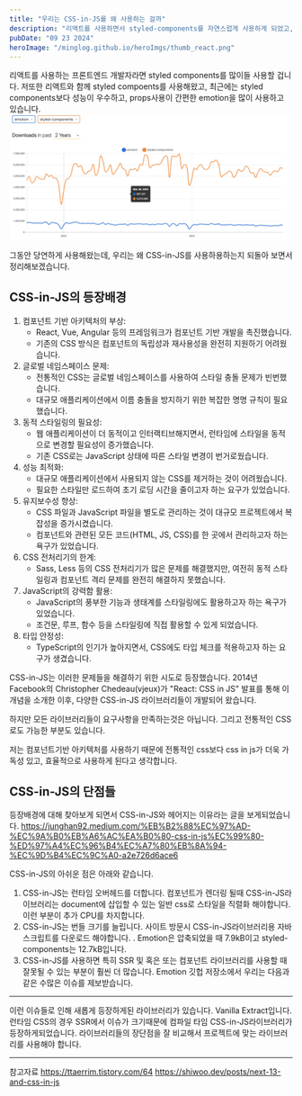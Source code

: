 ```yaml
---
title: "우리는 CSS-in-JS를 왜 사용하는 걸까"
description: "리액트를 사용하면서 styled-components를 자연스럽게 사용하게 되었고, 최근에는 emotion을 많이 사용하고 있습니다. 우리가 왜 css대신 CSS-in-JS를 사용하는지 다시한번 돌아보고 정리하려고 합니다. "
pubDate: "09 23 2024"
heroImage: "/minglog.github.io/heroImgs/thumb_react.png"
---
```


리액트를 사용하는 프론트엔드 개발자라면 styled components를 많이들 사용할 겁니다. 저또한 리액트와 함께 styled compoents를 사용해왔고, 최근에는 styled components보다 성능이 우수하고, props사용이 간편한 emotion을 많이 사용하고 있습니다.  
![Unddtitled](../../contentsImgs/cssinjs01.png)

그동안 당연하게 사용해왔는데, 우리는 왜 CSS-in-JS를 사용하용하는지 되돌아 보면서 정리해보겠습니다.

## CSS-in-JS의 등장배경

1. 컴포넌트 기반 아키텍처의 부상:
   - React, Vue, Angular 등의 프레임워크가 컴포넌트 기반 개발을 촉진했습니다.
   - 기존의 CSS 방식은 컴포넌트의 독립성과 재사용성을 완전히 지원하기 어려웠습니다.
2. 글로벌 네임스페이스 문제:
   - 전통적인 CSS는 글로벌 네임스페이스를 사용하여 스타일 충돌 문제가 빈번했습니다.
   - 대규모 애플리케이션에서 이름 충돌을 방지하기 위한 복잡한 명명 규칙이 필요했습니다.
3. 동적 스타일링의 필요성:
   - 웹 애플리케이션이 더 동적이고 인터랙티브해지면서, 런타임에 스타일을 동적으로 변경할 필요성이 증가했습니다.
   - 기존 CSS로는 JavaScript 상태에 따른 스타일 변경이 번거로웠습니다.
4. 성능 최적화:
   - 대규모 애플리케이션에서 사용되지 않는 CSS를 제거하는 것이 어려웠습니다.
   - 필요한 스타일만 로드하여 초기 로딩 시간을 줄이고자 하는 요구가 있었습니다.
5. 유지보수성 향상:
   - CSS 파일과 JavaScript 파일을 별도로 관리하는 것이 대규모 프로젝트에서 복잡성을 증가시켰습니다.
   - 컴포넌트와 관련된 모든 코드(HTML, JS, CSS)를 한 곳에서 관리하고자 하는 욕구가 있었습니다.
6. CSS 전처리기의 한계:
   - Sass, Less 등의 CSS 전처리기가 많은 문제를 해결했지만, 여전히 동적 스타일링과 컴포넌트 격리 문제를 완전히 해결하지 못했습니다.
7. JavaScript의 강력함 활용:
   - JavaScript의 풍부한 기능과 생태계를 스타일링에도 활용하고자 하는 욕구가 있었습니다.
   - 조건문, 루프, 함수 등을 스타일링에 직접 활용할 수 있게 되었습니다.
8. 타입 안정성:
   - TypeScript의 인기가 높아지면서, CSS에도 타입 체크를 적용하고자 하는 요구가 생겼습니다.

CSS-in-JS는 이러한 문제들을 해결하기 위한 시도로 등장했습니다. 2014년 Facebook의 Christopher Chedeau(vjeux)가 "React: CSS in JS" 발표를 통해 이 개념을 소개한 이후, 다양한 CSS-in-JS 라이브러리들이 개발되어 왔습니다.

하지만 모든 라이브러리들이 요구사항을 만족하는것은 아닙니다. 그리고 전통적인 CSS로도 가능한 부분도 있습니다.

저는 컴포넌트기반 아키텍처를 사용하기 때문에 전통적인 css보다 css in js가 더욱 가독성 있고, 효율적으로 사용하게 된다고 생각합니다.

## CSS-in-JS의 단점들

등장배경에 대해 찾아보게 되면서 CSS-in-JS와 헤어지는 이유라는 글을 보게되었습니다.
https://junghan92.medium.com/%EB%B2%88%EC%97%AD-%EC%9A%B0%EB%A6%AC%EA%B0%80-css-in-js%EC%99%80-%ED%97%A4%EC%96%B4%EC%A7%80%EB%8A%94-%EC%9D%B4%EC%9C%A0-a2e726d6ace6

CSS-in-JS의 아쉬운 점은 아래와 같습니다.

1. CSS-in-JS는 런타임 오버헤드를 더합니다. 컴포넌트가 렌더링 될때 CSS-in-JS라이브러리는 document에 삽입할 수 있는 일반 css로 스타일을 직렬화 해야합니다. 이런 부분이 추가 CPU를 차지합니다.
2. CSS-in-JS는 번들 크기를 늘립니다.
   사이트 방문시 CSS-in-JS라이브러리용 자바스크립트를 다운로드 해야합니다. . Emotion은 압축되었을 때 7.9kB이고 styled-components는 12.7kB입니다.
3. CSS-in-JS를 사용하면 특히 SSR 및 혹은 또는 컴포넌트 라이브러리를 사용할 때 잘못될 수 있는 부분이 훨씬 더 많습니다. Emotion 깃헙 저장소에서 우리는 다음과 같은 수많은 이슈를 제보받습니다.

---

이런 이슈들로 인해 새롭게 등장하게된 라이브러리가 있습니다. Vanilla Extract입니다. 런타임 CSS의 경우 SSR에서 이슈가 크기때문에 컴파일 타임 CSS-in-JS라이브러리가 등장하게되었습니다.
라이브러리들의 장단점을 잘 비교해서 프로젝트에 맞는 라이브러리를 사용해야 합니다.

---

참고자료
https://ttaerrim.tistory.com/64
https://shiwoo.dev/posts/next-13-and-css-in-js
